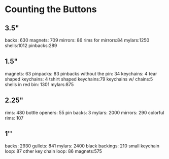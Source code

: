 # Counting the Buttons
## 3.5"
backs: 630 
magnets: 709
mirrors: 86
rims for mirrors:84
mylars:1250
shells:1012
pinbacks:289

## 1.5"
magnets: 63
pinpacks: 83
pinbacks without the pin: 34
keychains: 4
tear shaped keychains: 4
tshirt shaped keychains:79
keychains w/ chains:5
shells in red bin: 1301
mylars:875


## 2.25"
rims: 480
bottle openers: 55
pin backs: 3
mylars: 2000
mirrors: 290
colorful rims: 107

## 1''
backs: 2930
gullets: 841
mylars: 2400
black backings: 210
small keychain loop: 87
other key chain loop: 86
magnets:575